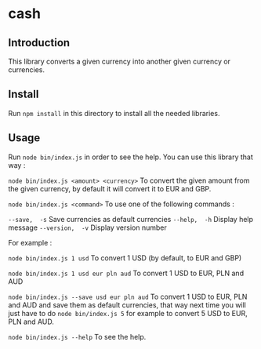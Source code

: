 # cash

## Introduction

This library converts a given currency into another given currency or currencies.


## Install

Run ```npm install``` in this directory to install all the needed libraries.


## Usage

Run ```node bin/index.js``` in order to see the help. You can use this library that way :  

```node bin/index.js <amount> <currency>``` To convert the given amount from the given currency, by default it will convert it to EUR and GBP.  

```node bin/index.js <command>``` To use one of the following commands :

```--save,  -s```       Save currencies as default currencies
```--help,  -h```       Display help message
```--version,  -v```     Display version number


For example :

```node bin/index.js 1 usd``` To convert 1 USD (by default, to EUR and GBP)

```node bin/index.js 1 usd eur pln aud``` To convert 1 USD to EUR, PLN and AUD

```node bin/index.js --save usd eur pln aud``` To convert 1 USD to EUR, PLN and AUD and save them as default currencies, that way next time you will just have to do ```node bin/index.js 5``` for example to convert 5 USD to EUR, PLN and AUD.

```node bin/index.js --help``` To see the help.
